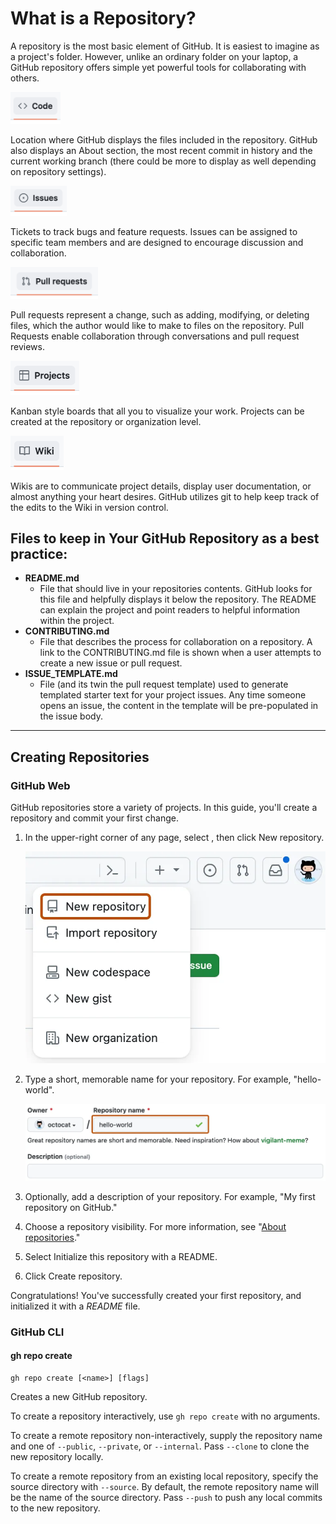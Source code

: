 # What is a Repository?

A repository is the most basic element of GitHub. It is easiest to imagine as a project's folder. However, unlike an ordinary folder on your laptop, a GitHub repository offers simple yet powerful tools for collaborating with others.

<img src="img/image-8.png" alt="code" width="80"/>

Location where GitHub displays the files included in the repository. GitHub also displays an About section, the most recent commit in history and the current working branch (there could be more to display as well depending on repository settings).

<img src="img/image-9.png" alt="code" width="90"/>

Tickets to track bugs and feature requests. Issues can be assigned to specific team members and are designed to encourage discussion and collaboration.


<img src="img/image-10.png" alt="code" width="140"/>

Pull requests represent a change, such as adding, modifying, or deleting files, which the author would like to make to files on the repository. Pull Requests enable collaboration through conversations and pull request reviews.


<img src="img/image-11.png" alt="code" width="110"/>

Kanban style boards that all you to visualize your work. Projects can be created at the repository or organization level.

<img src="img/image-12.png" alt="code" width="85"/>

Wikis are to communicate project details, display user documentation, or almost anything your heart desires. GitHub utilizes git to help keep track of the edits to the Wiki in version control.

## Files to keep in Your GitHub Repository as a best practice:

- **README.md**
    - File that should live in your repositories contents. GitHub looks for this file and helpfully displays it below the repository. The README can explain the project and point readers to helpful information within the project.
- **CONTRIBUTING.md**
    - File that describes the process for collaboration on a repository. A link to the CONTRIBUTING.md file is shown when a user attempts to create a new issue or pull request.
- **ISSUE_TEMPLATE.md**
    - File (and its twin the pull request template) used to generate templated starter text for your project issues. Any time someone opens an issue, the content in the template will be pre-populated in the issue body.

---

## Creating Repositories

### GitHub Web

GitHub repositories store a variety of projects. In this guide, you'll create a repository and commit your first change.

1.  In the upper-right corner of any page, select , then click New repository.

    ![Screenshot of a GitHub dropdown menu showing options to create new items. The menu item "New repository" is outlined in dark orange.](docs/img/image-17.png)

2.  Type a short, memorable name for your repository. For example, "hello-world".

    ![Screenshot of the first step in creating a GitHub repository. The "Repository name" field contains the text "hello-world" and is outlined in dark orange.](docs/img/image-18.png)

3.  Optionally, add a description of your repository. For example, "My first repository on GitHub."

4.  Choose a repository visibility. For more information, see "[About repositories](https://docs.github.com/en/repositories/creating-and-managing-repositories/about-repositories#about-repository-visibility)."

5.  Select Initialize this repository with a README.

6.  Click Create repository.

Congratulations! You've successfully created your first repository, and initialized it with a *README* file.

### GitHub CLI

#### gh repo create

```
gh repo create [<name>] [flags]

```

Creates a new GitHub repository.

To create a repository interactively, use `gh repo create` with no arguments.

To create a remote repository non-interactively, supply the repository name and one of `--public`, `--private`, or `--internal`. Pass `--clone` to clone the new repository locally.

To create a remote repository from an existing local repository, specify the source directory with `--source`. By default, the remote repository name will be the name of the source directory. Pass `--push` to push any local commits to the new repository.